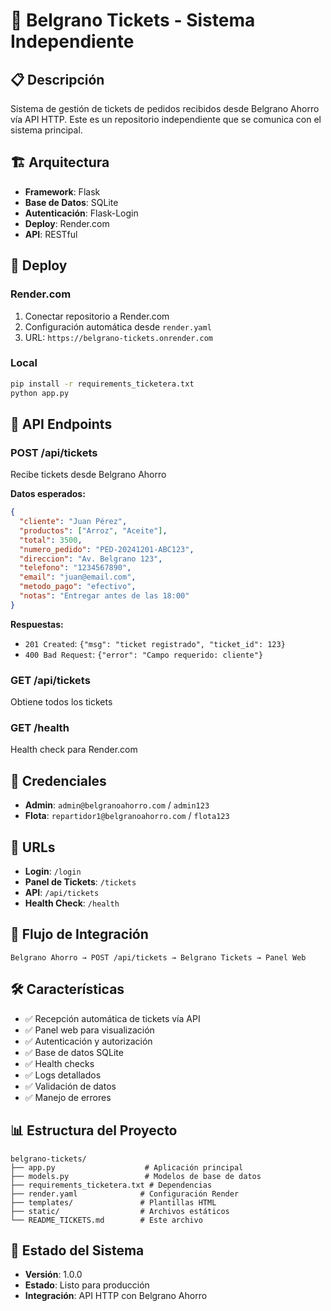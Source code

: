 # 🎫 Belgrano Tickets - Sistema Independiente

## 📋 Descripción

Sistema de gestión de tickets de pedidos recibidos desde Belgrano Ahorro vía API HTTP. Este es un repositorio independiente que se comunica con el sistema principal.

## 🏗️ Arquitectura

- **Framework**: Flask
- **Base de Datos**: SQLite
- **Autenticación**: Flask-Login
- **Deploy**: Render.com
- **API**: RESTful

## 🚀 Deploy

### **Render.com**
1. Conectar repositorio a Render.com
2. Configuración automática desde `render.yaml`
3. URL: `https://belgrano-tickets.onrender.com`

### **Local**
```bash
pip install -r requirements_ticketera.txt
python app.py
```

## 📡 API Endpoints

### **POST /api/tickets**
Recibe tickets desde Belgrano Ahorro

**Datos esperados:**
```json
{
  "cliente": "Juan Pérez",
  "productos": ["Arroz", "Aceite"],
  "total": 3500,
  "numero_pedido": "PED-20241201-ABC123",
  "direccion": "Av. Belgrano 123",
  "telefono": "1234567890",
  "email": "juan@email.com",
  "metodo_pago": "efectivo",
  "notas": "Entregar antes de las 18:00"
}
```

**Respuestas:**
- `201 Created`: `{"msg": "ticket registrado", "ticket_id": 123}`
- `400 Bad Request`: `{"error": "Campo requerido: cliente"}`

### **GET /api/tickets**
Obtiene todos los tickets

### **GET /health**
Health check para Render.com

## 🔐 Credenciales

- **Admin**: `admin@belgranoahorro.com` / `admin123`
- **Flota**: `repartidor1@belgranoahorro.com` / `flota123`

## 📱 URLs

- **Login**: `/login`
- **Panel de Tickets**: `/tickets`
- **API**: `/api/tickets`
- **Health Check**: `/health`

## 🔄 Flujo de Integración

```
Belgrano Ahorro → POST /api/tickets → Belgrano Tickets → Panel Web
```

## 🛠️ Características

- ✅ Recepción automática de tickets vía API
- ✅ Panel web para visualización
- ✅ Autenticación y autorización
- ✅ Base de datos SQLite
- ✅ Health checks
- ✅ Logs detallados
- ✅ Validación de datos
- ✅ Manejo de errores

## 📊 Estructura del Proyecto

```
belgrano-tickets/
├── app.py                    # Aplicación principal
├── models.py                 # Modelos de base de datos
├── requirements_ticketera.txt # Dependencias
├── render.yaml              # Configuración Render
├── templates/               # Plantillas HTML
├── static/                  # Archivos estáticos
└── README_TICKETS.md        # Este archivo
```

## 🎯 Estado del Sistema

- **Versión**: 1.0.0
- **Estado**: Listo para producción
- **Integración**: API HTTP con Belgrano Ahorro
